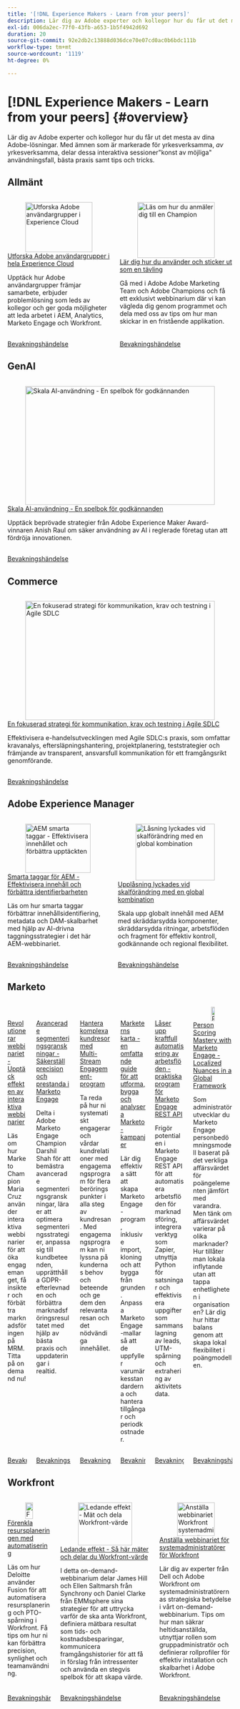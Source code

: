 ```yaml
---
title: '[!DNL Experience Makers - Learn from your peers]'
description: Lär dig av Adobe experter och kollegor hur du får ut det mesta av dina Adobe-lösningar. [!DNL Experience Makers - Learn from your peers]  är en global serie med virtuella kundutbildningsevenemang som fokuserar på att fördjupa sig i  [!DNL Adobe Experience Cloud] lösningar.
exl-id: 006da2ec-77f0-43fb-a653-1b5f4942d692
duration: 20
source-git-commit: 92e2db2c13888d036dce70e07cd0ac0b6bdc111b
workflow-type: tm+mt
source-wordcount: '1119'
ht-degree: 0%

---
```


# [!DNL Experience Makers - Learn from your peers] {#overview}

Lär dig av Adobe experter och kollegor hur du får ut det mesta av dina Adobe-lösningar. Med ämnen som är markerade för yrkesverksamma, _av_ yrkesverksamma, delar dessa interaktiva sessioner&quot;konst av möjliga&quot; användningsfall, bästa praxis samt tips och tricks.

## Allmänt

<!-- CARDS
{cta  = Watch event}

* ./adobe-user-groups.md
* ./adobe-champion-application.md

-->
<!-- START CARDS HTML - DO NOT MODIFY BY HAND -->
<div class="columns">
    <div class="column is-half-tablet is-half-desktop is-one-third-widescreen" aria-label="Explore Adobe User Groups across Experience Cloud">
        <div class="card" style="height: 100%; display: flex; flex-direction: column; height: 100%;">
            <div class="card-image">
                <figure class="image x-is-16by9">
                    <a href="./adobe-user-groups.md" title="Utforska Adobe användargrupper i Experience Cloud" target="_blank" rel="referrer">
                        <img class="is-bordered-r-small" src="https://video.tv.adobe.com/v/3470396/?format=jpeg&nocache=1760997596889" alt="Utforska Adobe användargrupper i Experience Cloud"
                             style="width: 100%; aspect-ratio: 16 / 9; object-fit: cover; overflow: hidden; display: block; margin: auto;">
                    </a>
                </figure>
            </div>
            <div class="card-content is-padded-small" style="display: flex; flex-direction: column; flex-grow: 1; justify-content: space-between;">
                <div class="top-card-content">
                    <p class="headline is-size-6 has-text-weight-bold">
                        <a href="./adobe-user-groups.md" target="_blank" rel="referrer" title="Utforska Adobe användargrupper i Experience Cloud">Utforska Adobe användargrupper i hela Experience Cloud</a>
                    </p>
                    <p class="is-size-6">Upptäck hur Adobe användargrupper främjar samarbete, erbjuder problemlösning som leds av kollegor och ger goda möjligheter att leda arbetet i AEM, Analytics, Marketo Engage och Workfront.</p>
                </div>
                <a href="./adobe-user-groups.md" target="_blank" rel="referrer" class="spectrum-Button spectrum-Button--outline spectrum-Button--primary spectrum-Button--sizeM" style="align-self: flex-start; margin-top: 1rem;">
                    <span class="spectrum-Button-label has-no-wrap has-text-weight-bold"> Bevakningshändelse </span>
                </a>
            </div>
        </div>
    </div>
    <div class="column is-half-tablet is-half-desktop is-one-third-widescreen" aria-label="Learn how to apply and stand out as a Champion">
        <div class="card" style="height: 100%; display: flex; flex-direction: column; height: 100%;">
            <div class="card-image">
                <figure class="image x-is-16by9">
                    <a href="./adobe-champion-application.md" title="Läs om hur du anmäler dig till en Champion" target="_blank" rel="referrer">
                        <img class="is-bordered-r-small" src="https://video.tv.adobe.com/v/3458989/?format=jpeg&nocache=1760997596883" alt="Läs om hur du anmäler dig till en Champion"
                             style="width: 100%; aspect-ratio: 16 / 9; object-fit: cover; overflow: hidden; display: block; margin: auto;">
                    </a>
                </figure>
            </div>
            <div class="card-content is-padded-small" style="display: flex; flex-direction: column; flex-grow: 1; justify-content: space-between;">
                <div class="top-card-content">
                    <p class="headline is-size-6 has-text-weight-bold">
                        <a href="./adobe-champion-application.md" target="_blank" rel="referrer" title="Läs om hur du anmäler dig till en Champion">Lär dig hur du använder och sticker ut som en tävling</a>
                    </p>
                    <p class="is-size-6">Gå med i Adobe Adobe Marketing Team och Adobe Champions och få ett exklusivt webbinarium där vi kan vägleda dig genom programmet och dela med oss av tips om hur man skickar in en fristående applikation.</p>
                </div>
                <a href="./adobe-champion-application.md" target="_blank" rel="referrer" class="spectrum-Button spectrum-Button--outline spectrum-Button--primary spectrum-Button--sizeM" style="align-self: flex-start; margin-top: 1rem;">
                    <span class="spectrum-Button-label has-no-wrap has-text-weight-bold"> Bevakningshändelse </span>
                </a>
            </div>
        </div>
    </div>
</div>
<!-- END CARDS HTML - DO NOT MODIFY BY HAND -->

## GenAI

<!-- CARDS
{cta  = Watch event}

* genai/sept2025/scale-ai-adoption-a-playbook-for-approvals.md
-->
<!-- START CARDS HTML - DO NOT MODIFY BY HAND -->
<div class="columns">
    <div class="column is-half-tablet is-half-desktop is-one-third-widescreen" aria-label="Scale AI Adoption - A Playbook for Approvals">
        <div class="card" style="height: 100%; display: flex; flex-direction: column; height: 100%;">
            <div class="card-image">
                <figure class="image x-is-16by9">
                    <a href="genai/sept2025/scale-ai-adoption-a-playbook-for-approvals.md" title="Skala AI-användning - En spelbok för godkännanden" target="_blank" rel="referrer">
                        <img class="is-bordered-r-small" src="https://video.tv.adobe.com/v/3475270/?format=jpeg&nocache=1760997597486" alt="Skala AI-användning - En spelbok för godkännanden"
                             style="width: 100%; aspect-ratio: 16 / 9; object-fit: cover; overflow: hidden; display: block; margin: auto;">
                    </a>
                </figure>
            </div>
            <div class="card-content is-padded-small" style="display: flex; flex-direction: column; flex-grow: 1; justify-content: space-between;">
                <div class="top-card-content">
                    <p class="headline is-size-6 has-text-weight-bold">
                        <a href="genai/sept2025/scale-ai-adoption-a-playbook-for-approvals.md" target="_blank" rel="referrer" title="Skala AI-användning - En spelbok för godkännanden">Skala AI-användning - En spelbok för godkännanden</a>
                    </p>
                    <p class="is-size-6">Upptäck beprövade strategier från Adobe Experience Maker Award-vinnaren Anish Raul om säker användning av AI i reglerade företag utan att fördröja innovationen.</p>
                </div>
                <a href="genai/sept2025/scale-ai-adoption-a-playbook-for-approvals.md" target="_blank" rel="referrer" class="spectrum-Button spectrum-Button--outline spectrum-Button--primary spectrum-Button--sizeM" style="align-self: flex-start; margin-top: 1rem;">
                    <span class="spectrum-Button-label has-no-wrap has-text-weight-bold"> Bevakningshändelse </span>
                </a>
            </div>
        </div>
    </div>
</div>
<!-- END CARDS HTML - DO NOT MODIFY BY HAND -->


## Commerce

<!-- CARDS
* commerce/2024/agile-sdlc.md {cta  = Watch event}
-->
<!-- START CARDS HTML - DO NOT MODIFY BY HAND -->
<div class="columns">
    <div class="column is-half-tablet is-half-desktop is-one-third-widescreen" aria-label="A Focused Approach on Communication, Requirements, and Testing in Agile SDLC">
        <div class="card" style="height: 100%; display: flex; flex-direction: column; height: 100%;">
            <div class="card-image">
                <figure class="image x-is-16by9">
                    <a href="commerce/2024/agile-sdlc.md" title="En fokuserad strategi för kommunikation, krav och testning i Agile SDLC" target="_blank" rel="referrer">
                        <img class="is-bordered-r-small" src="https://video.tv.adobe.com/v/3427501/?format=jpeg&nocache=1760997598009" alt="En fokuserad strategi för kommunikation, krav och testning i Agile SDLC"
                             style="width: 100%; aspect-ratio: 16 / 9; object-fit: cover; overflow: hidden; display: block; margin: auto;">
                    </a>
                </figure>
            </div>
            <div class="card-content is-padded-small" style="display: flex; flex-direction: column; flex-grow: 1; justify-content: space-between;">
                <div class="top-card-content">
                    <p class="headline is-size-6 has-text-weight-bold">
                        <a href="commerce/2024/agile-sdlc.md" target="_blank" rel="referrer" title="En fokuserad strategi för kommunikation, krav och testning i Agile SDLC">En fokuserad strategi för kommunikation, krav och testning i Agile SDLC</a>
                    </p>
                    <p class="is-size-6">Effektivisera e-handelsutvecklingen med Agile SDLC:s praxis, som omfattar kravanalys, eftersläpningshantering, projektplanering, teststrategier och främjande av transparent, ansvarsfull kommunikation för ett framgångsrikt genomförande.</p>
                </div>
                <a href="commerce/2024/agile-sdlc.md" target="_blank" rel="referrer" class="spectrum-Button spectrum-Button--outline spectrum-Button--primary spectrum-Button--sizeM" style="align-self: flex-start; margin-top: 1rem;">
                    <span class="spectrum-Button-label has-no-wrap has-text-weight-bold"> Bevakningshändelse </span>
                </a>
            </div>
        </div>
    </div>
</div>
<!-- END CARDS HTML - DO NOT MODIFY BY HAND -->

## Adobe Experience Manager

<!-- CARDS

{cta  = Watch event}

* experience-manager/aug2025/smart-tags.md
* experience-manager/july2024/global-digital-presence.md

-->
<!-- START CARDS HTML - DO NOT MODIFY BY HAND -->
<div class="columns">
    <div class="column is-half-tablet is-half-desktop is-one-third-widescreen" aria-label="AEM Smart Tags - Streamlining Content & Enhancing Discoverability">
        <div class="card" style="height: 100%; display: flex; flex-direction: column; height: 100%;">
            <div class="card-image">
                <figure class="image x-is-16by9">
                    <a href="experience-manager/aug2025/smart-tags.md" title="AEM smarta taggar - Effektivisera innehållet och förbättra upptäckten" target="_blank" rel="referrer">
                        <img class="is-bordered-r-small" src="https://video.tv.adobe.com/v/3471511/?format=jpeg&nocache=1760997598396" alt="AEM smarta taggar - Effektivisera innehållet och förbättra upptäckten"
                             style="width: 100%; aspect-ratio: 16 / 9; object-fit: cover; overflow: hidden; display: block; margin: auto;">
                    </a>
                </figure>
            </div>
            <div class="card-content is-padded-small" style="display: flex; flex-direction: column; flex-grow: 1; justify-content: space-between;">
                <div class="top-card-content">
                    <p class="headline is-size-6 has-text-weight-bold">
                        <a href="experience-manager/aug2025/smart-tags.md" target="_blank" rel="referrer" title="AEM smarta taggar - Effektivisera innehållet och förbättra upptäckten">Smarta taggar för AEM - Effektivisera innehåll och förbättra identifierbarheten</a>
                    </p>
                    <p class="is-size-6">Läs om hur smarta taggar förbättrar innehållsidentifiering, metadata och DAM-skalbarhet med hjälp av AI-drivna taggningsstrategier i det här AEM-webbinariet.</p>
                </div>
                <a href="experience-manager/aug2025/smart-tags.md" target="_blank" rel="referrer" class="spectrum-Button spectrum-Button--outline spectrum-Button--primary spectrum-Button--sizeM" style="align-self: flex-start; margin-top: 1rem;">
                    <span class="spectrum-Button-label has-no-wrap has-text-weight-bold"> Bevakningshändelse </span>
                </a>
            </div>
        </div>
    </div>
    <div class="column is-half-tablet is-half-desktop is-one-third-widescreen" aria-label="Unlocking Success at Scale with a Global Combination">
        <div class="card" style="height: 100%; display: flex; flex-direction: column; height: 100%;">
            <div class="card-image">
                <figure class="image x-is-16by9">
                    <a href="experience-manager/july2024/global-digital-presence.md" title="Låsning lyckades vid skalförändring med en global kombination" target="_blank" rel="referrer">
                        <img class="is-bordered-r-small" src="https://video.tv.adobe.com/v/3457918/?format=jpeg&nocache=1760997598402" alt="Låsning lyckades vid skalförändring med en global kombination"
                             style="width: 100%; aspect-ratio: 16 / 9; object-fit: cover; overflow: hidden; display: block; margin: auto;">
                    </a>
                </figure>
            </div>
            <div class="card-content is-padded-small" style="display: flex; flex-direction: column; flex-grow: 1; justify-content: space-between;">
                <div class="top-card-content">
                    <p class="headline is-size-6 has-text-weight-bold">
                        <a href="experience-manager/july2024/global-digital-presence.md" target="_blank" rel="referrer" title="Låsning lyckades vid skalförändring med en global kombination">Upplåsning lyckades vid skalförändring med en global kombination</a>
                    </p>
                    <p class="is-size-6">Skala upp globalt innehåll med AEM med skräddarsydda komponenter, skräddarsydda ritningar, arbetsflöden och fragment för effektiv kontroll, godkännande och regional flexibilitet.</p>
                </div>
                <a href="experience-manager/july2024/global-digital-presence.md" target="_blank" rel="referrer" class="spectrum-Button spectrum-Button--outline spectrum-Button--primary spectrum-Button--sizeM" style="align-self: flex-start; margin-top: 1rem;">
                    <span class="spectrum-Button-label has-no-wrap has-text-weight-bold"> Bevakningshändelse </span>
                </a>
            </div>
        </div>
    </div>
</div>
<!-- END CARDS HTML - DO NOT MODIFY BY HAND -->

## Marketo

<!-- CARDS

{cta  = Watch event}

* marketo/may2025/interactive-webinars.md
* marketo/nov2024/advanced-segmentation.md
* marketo/sept2024/multi-stream-engagement-programs.md
* marketo/july2024/marketers-map-marketo-campaigns.md
* marketo/april2024/practical-applications-of-marketo-engage-rest-api.md
* marketo/jan2024/person-scoring-mastery.md
-->
<!-- START CARDS HTML - DO NOT MODIFY BY HAND -->
<div class="columns">
    <div class="column is-half-tablet is-half-desktop is-one-third-widescreen" aria-label="Revolutionizing Your Webinar Experience - Discover the Impact of Interactive Webinars">
        <div class="card" style="height: 100%; display: flex; flex-direction: column; height: 100%;">
            <div class="card-image">
                <figure class="image x-is-16by9">
                    <a href="marketo/may2025/interactive-webinars.md" title="Revolutionerar webbseminarierna - Upptäck effekten av interaktiva webbinarier" target="_blank" rel="referrer">
                        <img class="is-bordered-r-small" src="https://video.tv.adobe.com/v/3458099/?format=jpeg&nocache=1760997598698" alt="Revolutionerar webbseminarierna - Upptäck effekten av interaktiva webbinarier"
                             style="width: 100%; aspect-ratio: 16 / 9; object-fit: cover; overflow: hidden; display: block; margin: auto;">
                    </a>
                </figure>
            </div>
            <div class="card-content is-padded-small" style="display: flex; flex-direction: column; flex-grow: 1; justify-content: space-between;">
                <div class="top-card-content">
                    <p class="headline is-size-6 has-text-weight-bold">
                        <a href="marketo/may2025/interactive-webinars.md" target="_blank" rel="referrer" title="Revolutionerar webbseminarierna - Upptäck effekten av interaktiva webbinarier">Revolutionerar webbinariet - Upptäck effekten av interaktiva webbinarier</a>
                    </p>
                    <p class="is-size-6">Läs om hur Marketo Champion Maria Cruz använder interaktiva webbinarier för att öka engagemanget, få insikter och förbättra marknadsföringen på MRM. Titta på on demand nu!</p>
                </div>
                <a href="marketo/may2025/interactive-webinars.md" target="_blank" rel="referrer" class="spectrum-Button spectrum-Button--outline spectrum-Button--primary spectrum-Button--sizeM" style="align-self: flex-start; margin-top: 1rem;">
                    <span class="spectrum-Button-label has-no-wrap has-text-weight-bold"> Bevakningshändelse </span>
                </a>
            </div>
        </div>
    </div>
    <div class="column is-half-tablet is-half-desktop is-one-third-widescreen" aria-label="Advanced Segmentation Audits - Ensuring Precision and Performance in Marketo Engage">
        <div class="card" style="height: 100%; display: flex; flex-direction: column; height: 100%;">
            <div class="card-image">
                <figure class="image x-is-16by9">
                    <a href="marketo/nov2024/advanced-segmentation.md" title="Avancerade segmenteringsgranskningar - Säkerställ precision och prestanda i Marketo Engage" target="_blank" rel="referrer">
                        <img class="is-bordered-r-small" src="https://video.tv.adobe.com/v/3439383/?format=jpeg&nocache=1760997598720" alt="Avancerade segmenteringsgranskningar - Säkerställ precision och prestanda i Marketo Engage"
                             style="width: 100%; aspect-ratio: 16 / 9; object-fit: cover; overflow: hidden; display: block; margin: auto;">
                    </a>
                </figure>
            </div>
            <div class="card-content is-padded-small" style="display: flex; flex-direction: column; flex-grow: 1; justify-content: space-between;">
                <div class="top-card-content">
                    <p class="headline is-size-6 has-text-weight-bold">
                        <a href="marketo/nov2024/advanced-segmentation.md" target="_blank" rel="referrer" title="Avancerade segmenteringsgranskningar - Säkerställ precision och prestanda i Marketo Engage">Avancerade segmenteringsgranskningar - Säkerställ precision och prestanda i Marketo Engage</a>
                    </p>
                    <p class="is-size-6">Delta i Adobe Marketo Engage Champion Darshil Shah för att bemästra avancerade segmenteringsgranskningar, lära er att optimera segmenteringsstrategier, anpassa sig till kundbeteenden, upprätthålla GDPR-efterlevnaden och förbättra marknadsföringsresultatet med hjälp av bästa praxis och uppdateringar i realtid.</p>
                </div>
                <a href="marketo/nov2024/advanced-segmentation.md" target="_blank" rel="referrer" class="spectrum-Button spectrum-Button--outline spectrum-Button--primary spectrum-Button--sizeM" style="align-self: flex-start; margin-top: 1rem;">
                    <span class="spectrum-Button-label has-no-wrap has-text-weight-bold"> Bevakningshändelse </span>
                </a>
            </div>
        </div>
    </div>
    <div class="column is-half-tablet is-half-desktop is-one-third-widescreen" aria-label="Master complex customer journeys with Multi-Stream Engagement Programs">
        <div class="card" style="height: 100%; display: flex; flex-direction: column; height: 100%;">
            <div class="card-image">
                <figure class="image x-is-16by9">
                    <a href="marketo/sept2024/multi-stream-engagement-programs.md" title="Hantera komplexa kundresor med Multi-Stream Engagement-program" target="_blank" rel="referrer">
                        <img class="is-bordered-r-small" src="https://video.tv.adobe.com/v/3434490/?format=jpeg&nocache=1760997598745" alt="Hantera komplexa kundresor med Multi-Stream Engagement-program"
                             style="width: 100%; aspect-ratio: 16 / 9; object-fit: cover; overflow: hidden; display: block; margin: auto;">
                    </a>
                </figure>
            </div>
            <div class="card-content is-padded-small" style="display: flex; flex-direction: column; flex-grow: 1; justify-content: space-between;">
                <div class="top-card-content">
                    <p class="headline is-size-6 has-text-weight-bold">
                        <a href="marketo/sept2024/multi-stream-engagement-programs.md" target="_blank" rel="referrer" title="Hantera komplexa kundresor med Multi-Stream Engagement-program">Hantera komplexa kundresor med Multi-Stream Engagement-program</a>
                    </p>
                    <p class="is-size-6">Ta reda på hur ni systematiskt engagerar och vårdar kundrelationer med engagemangsprogram för flera beröringspunkter i alla steg av kundresan. Med engagemangsprogram kan ni lyssna på kundernas behov och beteende och ge dem den relevanta resan och det nödvändiga innehållet.</p>
                </div>
                <a href="marketo/sept2024/multi-stream-engagement-programs.md" target="_blank" rel="referrer" class="spectrum-Button spectrum-Button--outline spectrum-Button--primary spectrum-Button--sizeM" style="align-self: flex-start; margin-top: 1rem;">
                    <span class="spectrum-Button-label has-no-wrap has-text-weight-bold"> Bevakningshändelse </span>
                </a>
            </div>
        </div>
    </div>
    <div class="column is-half-tablet is-half-desktop is-one-third-widescreen" aria-label="The Marketer's Map - A Comprehensive Guide to Strategizing, Building and Analyzing Marketo Campaigns">
        <div class="card" style="height: 100%; display: flex; flex-direction: column; height: 100%;">
            <div class="card-image">
                <figure class="image x-is-16by9">
                    <a href="marketo/july2024/marketers-map-marketo-campaigns.md" title="Marketers karta - en omfattande guide för att utforma, bygga och analysera Marketo-kampanjer" target="_blank" rel="referrer">
                        <img class="is-bordered-r-small" src="https://video.tv.adobe.com/v/3432223/?format=jpeg&nocache=1760997598702" alt="Marketers karta - en omfattande guide för att utforma, bygga och analysera Marketo-kampanjer"
                             style="width: 100%; aspect-ratio: 16 / 9; object-fit: cover; overflow: hidden; display: block; margin: auto;">
                    </a>
                </figure>
            </div>
            <div class="card-content is-padded-small" style="display: flex; flex-direction: column; flex-grow: 1; justify-content: space-between;">
                <div class="top-card-content">
                    <p class="headline is-size-6 has-text-weight-bold">
                        <a href="marketo/july2024/marketers-map-marketo-campaigns.md" target="_blank" rel="referrer" title="Marketers karta - en omfattande guide för att utforma, bygga och analysera Marketo-kampanjer">Marketerns karta - en omfattande guide för att utforma, bygga och analysera Marketo-kampanjer</a>
                    </p>
                    <p class="is-size-6">Lär dig effektiva sätt att skapa Marketo Engage-program, inklusive import, kloning och att bygga från grunden. Anpassa Marketo Engage-mallar så att de uppfyller varumärkesstandarderna och hantera tillgångar och periodkostnader.</p>
                </div>
                <a href="marketo/july2024/marketers-map-marketo-campaigns.md" target="_blank" rel="referrer" class="spectrum-Button spectrum-Button--outline spectrum-Button--primary spectrum-Button--sizeM" style="align-self: flex-start; margin-top: 1rem;">
                    <span class="spectrum-Button-label has-no-wrap has-text-weight-bold"> Bevakningshändelse </span>
                </a>
            </div>
        </div>
    </div>
    <div class="column is-half-tablet is-half-desktop is-one-third-widescreen" aria-label="Unlocking Powerful Workflow Automation - Practical Applications of Marketo Engage REST API">
        <div class="card" style="height: 100%; display: flex; flex-direction: column; height: 100%;">
            <div class="card-image">
                <figure class="image x-is-16by9">
                    <a href="marketo/april2024/practical-applications-of-marketo-engage-rest-api.md" title="Låsa upp kraftfull arbetsflödesautomatisering - praktiska program för Marketo Engage REST API" target="_blank" rel="referrer">
                        <img class="is-bordered-r-small" src="https://video.tv.adobe.com/v/3428435/?format=jpeg&nocache=1760997598706" alt="Låsa upp kraftfull arbetsflödesautomatisering - praktiska program för Marketo Engage REST API"
                             style="width: 100%; aspect-ratio: 16 / 9; object-fit: cover; overflow: hidden; display: block; margin: auto;">
                    </a>
                </figure>
            </div>
            <div class="card-content is-padded-small" style="display: flex; flex-direction: column; flex-grow: 1; justify-content: space-between;">
                <div class="top-card-content">
                    <p class="headline is-size-6 has-text-weight-bold">
                        <a href="marketo/april2024/practical-applications-of-marketo-engage-rest-api.md" target="_blank" rel="referrer" title="Låsa upp kraftfull arbetsflödesautomatisering - praktiska program för Marketo Engage REST API">Låser upp kraftfull automatisering av arbetsflöden - praktiska program för Marketo Engage REST API</a>
                    </p>
                    <p class="is-size-6">Frigör potentialen i Marketo Engage REST API för att automatisera arbetsflöden för marknadsföring, integrera verktyg som Zapier, utnyttja Python för satsningar och effektivisera uppgifter som sammanslagning av leads, UTM-spårning och extrahering av aktivitetsdata.</p>
                </div>
                <a href="marketo/april2024/practical-applications-of-marketo-engage-rest-api.md" target="_blank" rel="referrer" class="spectrum-Button spectrum-Button--outline spectrum-Button--primary spectrum-Button--sizeM" style="align-self: flex-start; margin-top: 1rem;">
                    <span class="spectrum-Button-label has-no-wrap has-text-weight-bold"> Bevakningshändelse </span>
                </a>
            </div>
        </div>
    </div>
    <div class="column is-half-tablet is-half-desktop is-one-third-widescreen" aria-label="Person Scoring Mastery with Marketo Engage - Localized Nuances in a Global Framework">
        <div class="card" style="height: 100%; display: flex; flex-direction: column; height: 100%;">
            <div class="card-image">
                <figure class="image x-is-16by9">
                    <a href="marketo/jan2024/person-scoring-mastery.md" title="Person Scoring Mastery with Marketo Engage - Localized Nuances in a Global Framework" target="_blank" rel="referrer">
                        <img class="is-bordered-r-small" src="https://video.tv.adobe.com/v/3426914/?format=jpeg&nocache=1760997598735" alt="Person Scoring Mastery with Marketo Engage - Localized Nuances in a Global Framework"
                             style="width: 100%; aspect-ratio: 16 / 9; object-fit: cover; overflow: hidden; display: block; margin: auto;">
                    </a>
                </figure>
            </div>
            <div class="card-content is-padded-small" style="display: flex; flex-direction: column; flex-grow: 1; justify-content: space-between;">
                <div class="top-card-content">
                    <p class="headline is-size-6 has-text-weight-bold">
                        <a href="marketo/jan2024/person-scoring-mastery.md" target="_blank" rel="referrer" title="Person Scoring Mastery with Marketo Engage - Localized Nuances in a Global Framework">Person Scoring Mastery with Marketo Engage - Localized Nuances in a Global Framework</a>
                    </p>
                    <p class="is-size-6">Som administratör utvecklar du Marketo Engage personbedömningsmodell baserat på det verkliga affärsvärdet för poängelementen jämfört med varandra. Men tänk om affärsvärdet varierar på olika marknader? Hur tillåter man lokala inflytande utan att tappa enhetligheten i organisationen? Lär dig hur hittar balans genom att skapa lokal flexibilitet i poängmodellen.</p>
                </div>
                <a href="marketo/jan2024/person-scoring-mastery.md" target="_blank" rel="referrer" class="spectrum-Button spectrum-Button--outline spectrum-Button--primary spectrum-Button--sizeM" style="align-self: flex-start; margin-top: 1rem;">
                    <span class="spectrum-Button-label has-no-wrap has-text-weight-bold"> Bevakningshändelse </span>
                </a>
            </div>
        </div>
    </div>
</div>
<!-- END CARDS HTML - DO NOT MODIFY BY HAND -->

## Workfront

<!-- CARDS

{cta  = Watch event}

* workfront/2025/simplify-resource-planning-with-automation.md
* workfront/2025/how-to-measure-and-share-workfront-value.md
* workfront/2024/04/staffing-your-workfront-system-admin-practice.md
-->
<!-- START CARDS HTML - DO NOT MODIFY BY HAND -->
<div class="columns">
    <div class="column is-half-tablet is-half-desktop is-one-third-widescreen" aria-label="Simplify Resource Planning with Automation">
        <div class="card" style="height: 100%; display: flex; flex-direction: column; height: 100%;">
            <div class="card-image">
                <figure class="image x-is-16by9">
                    <a href="workfront/2025/simplify-resource-planning-with-automation.md" title="Förenkla resursplaneringen med automatisering" target="_blank" rel="referrer">
                        <img class="is-bordered-r-small" src="https://video.tv.adobe.com/v/3475907/?format=jpeg&nocache=1760997599222" alt="Förenkla resursplaneringen med automatisering"
                             style="width: 100%; aspect-ratio: 16 / 9; object-fit: cover; overflow: hidden; display: block; margin: auto;">
                    </a>
                </figure>
            </div>
            <div class="card-content is-padded-small" style="display: flex; flex-direction: column; flex-grow: 1; justify-content: space-between;">
                <div class="top-card-content">
                    <p class="headline is-size-6 has-text-weight-bold">
                        <a href="workfront/2025/simplify-resource-planning-with-automation.md" target="_blank" rel="referrer" title="Förenkla resursplaneringen med automatisering">Förenkla resursplaneringen med automatisering</a>
                    </p>
                    <p class="is-size-6">Läs om hur Deloitte använder Fusion för att automatisera resursplanering och PTO-spårning i Workfront. Få tips om hur ni kan förbättra precision, synlighet och teamanvändning.</p>
                </div>
                <a href="workfront/2025/simplify-resource-planning-with-automation.md" target="_blank" rel="referrer" class="spectrum-Button spectrum-Button--outline spectrum-Button--primary spectrum-Button--sizeM" style="align-self: flex-start; margin-top: 1rem;">
                    <span class="spectrum-Button-label has-no-wrap has-text-weight-bold"> Bevakningshändelse </span>
                </a>
            </div>
        </div>
    </div>
    <div class="column is-half-tablet is-half-desktop is-one-third-widescreen" aria-label="Articulating Impact - How to Measure and Share Workfront Value">
        <div class="card" style="height: 100%; display: flex; flex-direction: column; height: 100%;">
            <div class="card-image">
                <figure class="image x-is-16by9">
                    <a href="workfront/2025/how-to-measure-and-share-workfront-value.md" title="Ledande effekt - Mät och dela Workfront-värde" target="_blank" rel="referrer">
                        <img class="is-bordered-r-small" src="https://video.tv.adobe.com/v/3447501/?format=jpeg&nocache=1760997599226" alt="Ledande effekt - Mät och dela Workfront-värde"
                             style="width: 100%; aspect-ratio: 16 / 9; object-fit: cover; overflow: hidden; display: block; margin: auto;">
                    </a>
                </figure>
            </div>
            <div class="card-content is-padded-small" style="display: flex; flex-direction: column; flex-grow: 1; justify-content: space-between;">
                <div class="top-card-content">
                    <p class="headline is-size-6 has-text-weight-bold">
                        <a href="workfront/2025/how-to-measure-and-share-workfront-value.md" target="_blank" rel="referrer" title="Ledande effekt - Mät och dela Workfront-värde">Ledande effekt - Så här mäter och delar du Workfront-värde</a>
                    </p>
                    <p class="is-size-6">I detta on-demand-webbinarium delar James Hill och Ellen Saltmarsh från Synchrony och Daniel Clarke från EMMsphere sina strategier för att uttrycka varför de ska anta Workfront, definiera mätbara resultat som tids- och kostnadsbesparingar, kommunicera framgångshistorier för att få in förslag från intressenter och använda en stegvis spelbok för att skapa värde.</p>
                </div>
                <a href="workfront/2025/how-to-measure-and-share-workfront-value.md" target="_blank" rel="referrer" class="spectrum-Button spectrum-Button--outline spectrum-Button--primary spectrum-Button--sizeM" style="align-self: flex-start; margin-top: 1rem;">
                    <span class="spectrum-Button-label has-no-wrap has-text-weight-bold"> Bevakningshändelse </span>
                </a>
            </div>
        </div>
    </div>
    <div class="column is-half-tablet is-half-desktop is-one-third-widescreen" aria-label="Staffing your Workfront system admin practice webinar">
        <div class="card" style="height: 100%; display: flex; flex-direction: column; height: 100%;">
            <div class="card-image">
                <figure class="image x-is-16by9">
                    <a href="workfront/2024/04/staffing-your-workfront-system-admin-practice.md" title="Anställa webbinariet Workfront systemadministratör" target="_blank" rel="referrer">
                        <img class="is-bordered-r-small" src="https://video.tv.adobe.com/v/3431021/?format=jpeg&nocache=1760997599224" alt="Anställa webbinariet Workfront systemadministratör"
                             style="width: 100%; aspect-ratio: 16 / 9; object-fit: cover; overflow: hidden; display: block; margin: auto;">
                    </a>
                </figure>
            </div>
            <div class="card-content is-padded-small" style="display: flex; flex-direction: column; flex-grow: 1; justify-content: space-between;">
                <div class="top-card-content">
                    <p class="headline is-size-6 has-text-weight-bold">
                        <a href="workfront/2024/04/staffing-your-workfront-system-admin-practice.md" target="_blank" rel="referrer" title="Anställa webbinariet Workfront systemadministratör">Anställa webbinariet för systemadministratörer för Workfront</a>
                    </p>
                    <p class="is-size-6">Lär dig av experter från Dell och Adobe Workfront om systemadministratörernas strategiska betydelse i vårt on-demand-webbinarium. Tips om hur man säkrar heltidsanställda, utnyttjar rollen som gruppadministratör och definierar rollprofiler för effektiv installation och skalbarhet i Adobe Workfront.</p>
                </div>
                <a href="workfront/2024/04/staffing-your-workfront-system-admin-practice.md" target="_blank" rel="referrer" class="spectrum-Button spectrum-Button--outline spectrum-Button--primary spectrum-Button--sizeM" style="align-self: flex-start; margin-top: 1rem;">
                    <span class="spectrum-Button-label has-no-wrap has-text-weight-bold"> Bevakningshändelse </span>
                </a>
            </div>
        </div>
    </div>
</div>
<!-- END CARDS HTML - DO NOT MODIFY BY HAND -->
